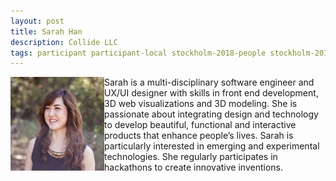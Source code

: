```yaml
---
layout: post
title: Sarah Han
description: Collide LLC
tags: participant participant-local stockholm-2018-people stockholm-2018-participant
---
```

<img align="left" width="150" height="150" src="/assets/people/han_sarah.png" alt="Sarah Han"/>Sarah is a multi-disciplinary software engineer and UX/UI designer with skills in front end development, 3D web visualizations and 3D modeling. She is passionate about integrating design and technology to develop beautiful, functional and interactive products that enhance people’s lives. Sarah is particularly interested in emerging and experimental technologies. She regularly participates in hackathons to create innovative inventions.  

<a href="http://www.sarahjhan.co" title="Homepage" target="_blank" rel="noopener">
  <i class="fa fa-home fa-2x" style="color:#4FB3A9"></i>
</a>&nbsp;
<a href="https://github.com/jihye13621" title="GitHub" target="_blank" rel="noopener">
  <i class="fa fa-github fa-2x" style="color:#4FB3A9"></i>
</a>